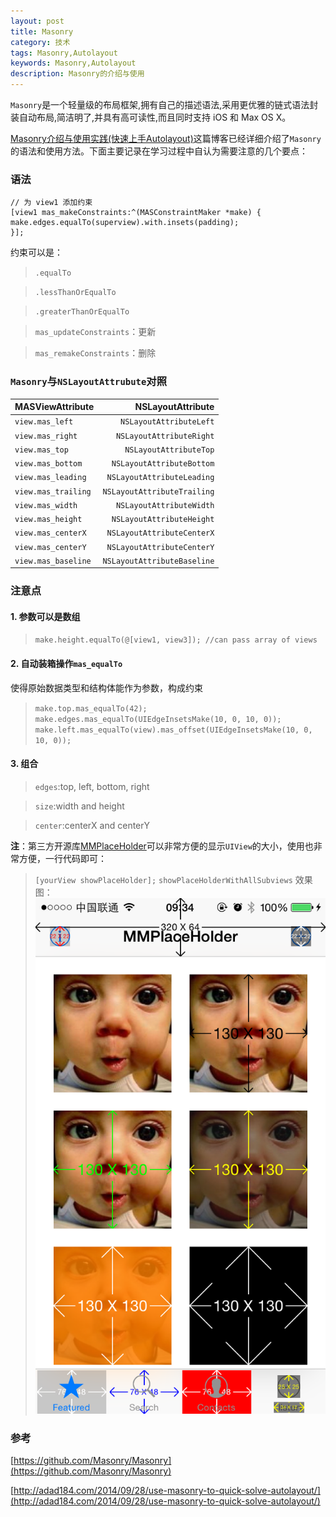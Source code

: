 ```yaml
---
layout: post
title: Masonry
category: 技术
tags: Masonry,Autolayout
keywords: Masonry,Autolayout
description: Masonry的介绍与使用
---
```



`Masonry`是一个轻量级的布局框架,拥有自己的描述语法,采用更优雅的链式语法封装自动布局,简洁明了,并具有高可读性,而且同时支持 iOS 和 Max OS X。

[Masonry介绍与使用实践(快速上手Autolayout)](http://adad184.com/2014/09/28/use-masonry-to-quick-solve-autolayout/)这篇博客已经详细介绍了`Masonry`的语法和使用方法。下面主要记录在学习过程中自认为需要注意的几个要点：


### 语法


```objc
// 为 view1 添加约束
[view1 mas_makeConstraints:^(MASConstraintMaker *make) {
make.edges.equalTo(superview).with.insets(padding);
}];
```


约束可以是：
> `.equalTo`

> `.lessThanOrEqualTo`

> `.greaterThanOrEqualTo`

> `mas_updateConstraints`：更新

> `mas_remakeConstraints`：删除


### `Masonry`与`NSLayoutAttrubute`对照
| MASViewAttribute | NSLayoutAttribute |
| :-------- | --------:|
| `view.mas_left`  | `NSLayoutAttributeLeft`|
| `view.mas_right`  | `NSLayoutAttributeRight`|
| `view.mas_top`  | `NSLayoutAttributeTop`|
| `view.mas_bottom`  | `NSLayoutAttributeBottom`|
| `view.mas_leading`  | `NSLayoutAttributeLeading`|
| `view.mas_trailing`  | `NSLayoutAttributeTrailing`|
| `view.mas_width`  | `NSLayoutAttributeWidth`|
| `view.mas_height`  | `NSLayoutAttributeHeight`|
| `view.mas_centerX`  | `NSLayoutAttributeCenterX`|
| `view.mas_centerY`  | `NSLayoutAttributeCenterY`|
| `view.mas_baseline`  | `NSLayoutAttributeBaseline`|


### 注意点

#### 1. 参数可以是数组
> `make.height.equalTo(@[view1, view3]); //can pass array of views`

#### 2. 自动装箱操作`mas_equalTo`
使得原始数据类型和结构体能作为参数，构成约束
> `make.top.mas_equalTo(42);`
> `make.edges.mas_equalTo(UIEdgeInsetsMake(10, 0, 10, 0));`
> `make.left.mas_equalTo(view).mas_offset(UIEdgeInsetsMake(10, 0, 10, 0));`


#### 3. 组合

> `edges`:top, left, bottom, right

> `size`:width and height

> `center`:centerX and centerY


**注**：第三方开源库[MMPlaceHolder](https://github.com/adad184/MMPlaceHolder)可以非常方便的显示`UIView`的大小，使用也非常方便，一行代码即可：
> `[yourView showPlaceHolder];`  `showPlaceHolderWithAllSubviews`
效果图：
![MMPlaceHolder](/assets/image/masonry-MMPlaceHolder.png)


### 参考
[https://github.com/Masonry/Masonry](https://github.com/Masonry/Masonry)

[http://adad184.com/2014/09/28/use-masonry-to-quick-solve-autolayout/](http://adad184.com/2014/09/28/use-masonry-to-quick-solve-autolayout/)
